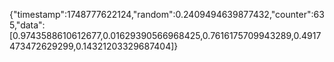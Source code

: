 {"timestamp":1748777622124,"random":0.2409494639877432,"counter":635,"data":[0.9743588610612677,0.01629390566968425,0.7616175709943289,0.4917473472629299,0.14321203329687404]}
